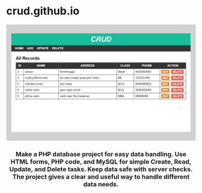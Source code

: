 # crud.github.io
 <img src="img/crud project.png" alt="crud ">
 

<h3 align="center">Make a PHP database project for easy data handling. Use HTML forms, PHP code, and MySQL for simple Create, Read, Update, and Delete tasks. Keep data safe with server checks. The project gives a clear and useful way to handle different data needs.</h3>

